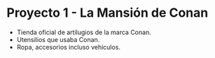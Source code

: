 # Proyecto 1 - La Mansión de Conan
- Tienda oficial de artilugios de la marca Conan.
- Utensilios que usaba Conan.
- Ropa, accesorios incluso vehículos.